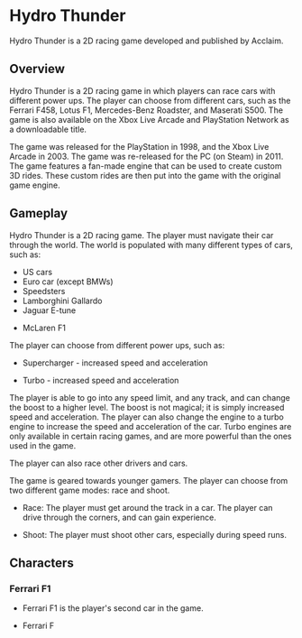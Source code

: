 # Hydro Thunder

Hydro Thunder is a 2D racing game developed and published by Acclaim.

## Overview

Hydro Thunder is a 2D racing game in which players can race cars with different power ups. The player can choose from different cars, such as the Ferrari F458, Lotus F1, Mercedes-Benz Roadster, and Maserati S500. The game is also available on the Xbox Live Arcade and PlayStation Network as a downloadable title.

The game was released for the PlayStation in 1998, and the Xbox Live Arcade in 2003. The game was re-released for the PC (on Steam) in 2011. The game features a fan-made engine that can be used to create custom 3D rides. These custom rides are then put into the game with the original game engine.

## Gameplay

Hydro Thunder is a 2D racing game. The player must navigate their car through the world. The world is populated with many different types of cars, such as:

*   US cars
*   Euro car (except BMWs)
*   Speedsters
*   Lamborghini Gallardo
*   Jaguar E-tune
+   McLaren F1

The player can choose from different power ups, such as:

*   Supercharger - increased speed and acceleration

*   Turbo - increased speed and acceleration

The player is able to go into any speed limit, and any track, and can change the boost to a higher level. The boost is not magical; it is simply increased speed and acceleration. The player can also change the engine to a turbo engine to increase the speed and acceleration of the car. Turbo engines are only available in certain racing games, and are more powerful than the ones used in the game.

The player can also race other drivers and cars.

The game is geared towards younger gamers. The player can choose from two different game modes: race and shoot.

*   Race: The player must get around the track in a car. The player can drive through the corners, and can gain experience.

*   Shoot: The player must shoot other cars, especially during speed runs.

## Characters

### Ferrari F1

*   Ferrari F1 is the player's second car in the game.

*   Ferrari F